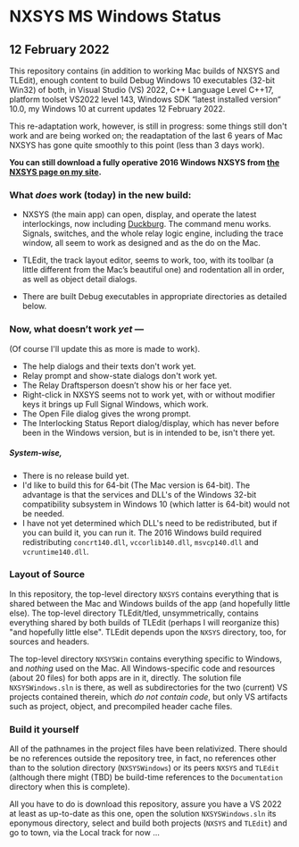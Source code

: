 # NXSYS MS Windows Status
## 12 February 2022

This repository contains (in addition to working Mac builds of NXSYS and TLEdit), enough content to build Debug Windows 10 executables (32-bit Win32) of both, in Visual Studio (VS) 2022, C++ Language Level C++17, platform toolset VS2022 level 143, Windows SDK “latest installed version“ 10.0, my Windows 10 at current updates 12 February 2022.

This re-adaptation work, however, is still in progress: some things still don't work and are being worked on; the readaptation of the last 6 years of Mac NXSYS has gone quite smoothly to this point (less than 3 days work).

**You can still download a fully operative 2016 Windows NXSYS from [the NXSYS page on my site](https://BernardGreenberg.com/NXSYS).**

### What ***does*** work (today) in the new build:

- NXSYS (the main app) can open, display, and operate the latest interlockings, now including [Duckburg](https://github.com/BernardGreenberg/NXSYS/tree/master/Interlockings/Duckburg). The command menu works.  Signals, switches, and the whole relay logic engine, including the trace window, all seem to work as designed and as the do on the Mac.

- TLEdit, the track layout editor, seems to work, too, with its toolbar (a little different from the Mac’s beautiful one) and rodentation all in order, as well as object detail dialogs.

- There are built Debug executables in appropriate directories as detailed below.

### Now, what doesn’t work *yet* —

(Of course I'll update this as more is made to work).

- The help dialogs and their texts don't work yet.
- Relay prompt and show-state dialogs don't work yet.
- The Relay Draftsperson doesn’t show his or her face yet.
- Right-click in NXSYS seems not to work yet, with or without modifier keys it brings up Full Signal Windows, which work.
- The Open File dialog gives the wrong prompt.
- The Interlocking Status Report dialog/display, which has never before been in the Windows version, but is in intended to be, isn't there yet.

##### System-wise,
- There is no release build yet.
- I'd like to build this for 64-bit (The Mac version is 64-bit).  The advantage is that the services and DLL's of the Windows 32-bit compatibility subsystem in Windows 10 (which latter is 64-bit) would not be needed.
- I have not yet determined which DLL's need to be redistributed, but if you can build it, you can run it. The 2016 Windows build required redistributing `concrt140.dll`, `vccorlib140.dll`, `msvcp140.dll` and `vcruntime140.dll`.


### Layout of Source

In this repository, the top-level directory `NXSYS` contains everything that is shared between the Mac and Windows builds of the app (and hopefully little else).  The top-level directory TLEdit/tled, unsymmetrically, contains everything shared by both builds of TLEdit (perhaps I will reorganize this) "and hopefully little else".  TLEdit depends upon the `NXSYS` directory, too, for sources and headers.

The top-level directory `NXSYSWin` contains everything specific to Windows, and *nothing* used on the Mac.  All Windows-specific code and resources (about 20 files) for both apps are in it, directly.  The solution file `NXSYSWindows.sln` is there, as well as subdirectories for the two (current) VS projects contained therein, which *do not contain code*, but only VS artifacts such as project, object, and precompiled header cache files.

### Build it yourself

All of the pathnames in the project files have been relativized.  There should be no references outside the repository tree, in fact, no references other than to the solution directory (`NXSYSWindows`) or its peers `NXSYS` and `TLEdit` (although there might (TBD) be build-time references to the `Documentation` directory when this is complete).

All you have to do is download this repository, assure you have a VS 2022 at least as up-to-date as this one, open the solution `NXSYSWindows.sln` its eponymous directory, select and build both projects (`NXSYS` and `TLEdit`) and go to town, via the Local track for now ...



 

